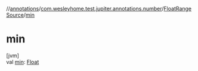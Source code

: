 //[annotations](../../../index.md)/[com.wesleyhome.test.jupiter.annotations.number](../index.md)/[FloatRangeSource](index.md)/[min](min.md)

# min

[jvm]\
val [min](min.md): [Float](https://kotlinlang.org/api/latest/jvm/stdlib/kotlin/-float/index.html)
